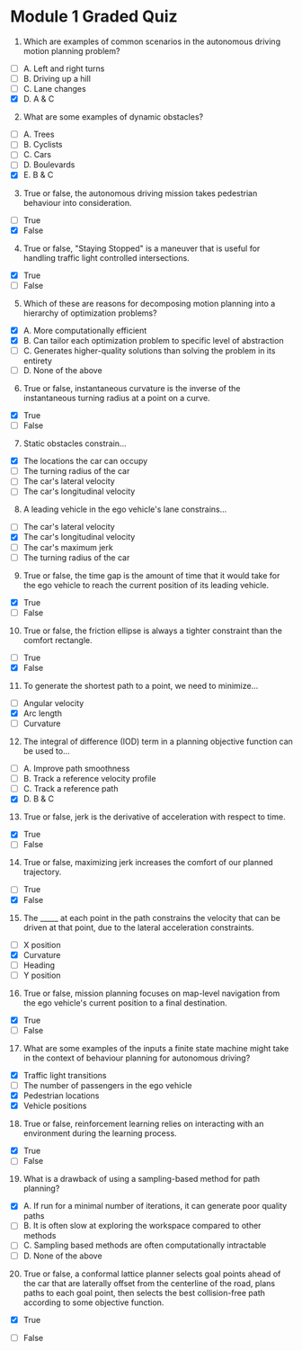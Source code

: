 <!--
 * @Author: Shuai Wang
 * @Github: https://github.com/wsustcid
 * @Version: 1.0.0
 * @Date: 2021-10-12 15:29:22
 * @LastEditTime: 2021-11-18 19:42:55
-->

# Module 1 Graded Quiz
1. Which are examples of common scenarios in the autonomous driving motion planning problem? 
- [ ] A. Left and right turns 
- [ ] B. Driving up a hill 
- [ ] C. Lane changes 
- [x] D. A & C 

2. What are some examples of dynamic obstacles?
- [ ] A. Trees 
- [ ] B. Cyclists 
- [ ] C. Cars 
- [ ] D. Boulevards
- [x] E. B & C

3. True or false, the autonomous driving mission takes pedestrian behaviour into consideration.
- [ ] True
- [x] False

4. True or false, "Staying Stopped" is a maneuver that is useful for handling traffic light controlled intersections.
- [x] True
- [ ] False

5. Which of these are reasons for decomposing motion planning into a hierarchy of optimization problems?
- [x] A. More computationally efficient 
- [x] B. Can tailor each optimization problem to specific level of abstraction
- [ ] C. Generates higher-quality solutions than solving the problem in its entirety
- [ ] D. None of the above

6. True or false, instantaneous curvature is the inverse of the instantaneous turning radius at a point on a curve.
- [x] True
- [ ] False

7. Static obstacles constrain...
- [x] The locations the car can occupy
- [ ] The turning radius of the car
- [ ] The car's lateral velocity
- [ ] The car's longitudinal velocity

8. A leading vehicle in the ego vehicle's lane constrains...
- [ ] The car's lateral velocity
- [x] The car's longitudinal velocity
- [ ] The car's maximum jerk
- [ ] The turning radius of the car

9. True or false, the time gap is the amount of time that it would take for the ego vehicle to reach the current position of its leading vehicle. 
- [x] True
- [ ] False

10. True or false, the friction ellipse is always a tighter constraint than the comfort rectangle.
- [ ] True
- [x] False

11. To generate the shortest path to a point, we need to minimize...
- [ ] Angular velocity
- [x] Arc length
- [ ] Curvature

12. The integral of difference (IOD) term in a planning objective function can be used to...
- [ ] A. Improve path smoothness
- [ ] B. Track a reference velocity profile
- [ ] C. Track a reference path
- [x] D. B & C

13. True or false, jerk is the derivative of acceleration with respect to time.
- [x] True
- [ ] False

14. True or false, maximizing jerk increases the comfort of our planned trajectory.
- [ ] True
- [x] False

15. The _____ at each point in the path constrains the velocity that can be driven at that point, due to the lateral acceleration constraints.
- [ ] X position
- [x] Curvature
- [ ] Heading
- [ ] Y position

16. True or false, mission planning focuses on map-level navigation from the ego vehicle's current position to a final destination.
- [x] True
- [ ] False

17. What are some examples of the inputs a finite state machine might take in the context of behaviour planning for autonomous driving?
- [x] Traffic light transitions
- [ ] The number of passengers in the ego vehicle
- [x] Pedestrian locations
- [x] Vehicle positions

18. True or false, reinforcement learning relies on interacting with an environment during the learning process.
- [x] True
- [ ] False

19. What is a drawback of using a sampling-based method for path planning?
- [x] A. If run for a minimal number of iterations, it can generate poor quality paths
- [ ] B. It is often slow at exploring the workspace compared to other methods
- [ ] C. Sampling based methods are often computationally intractable
- [ ] D. None of the above

20. True or false, a conformal lattice planner selects goal points ahead of the car that are laterally offset from the centerline of the road, plans paths to each goal point, then selects the best collision-free path according to some objective function.
- [x] True
- [ ] False


